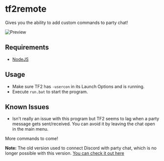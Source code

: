 # tf2remote
Gives you the ability to add custom commands to party chat!

![Preview](https://i.imgur.com/mkLS5q8.png)

## Requirements
- [NodeJS](https://nodejs.org/)

## Usage
- Make sure TF2 has `-usercon` in its Launch Options and is running.
- Execute `run.bat` to start the program.

## Known Issues
- Isn't really an issue with this program but TF2 seems to lag when a party message gets sent/received. You can avoid it by leaving the chat open in the main menu.

More commands to come!

**Note:** The old version used to connect Discord with party chat, which is no longer possible with this version. [You can check it out here](https://github.com/bakapear/tf2remote/tree/e2985405ad02f74b0fd923225ace05eb440d8d8e)

